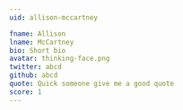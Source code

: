 ```yaml
---
uid: allison-mccartney

fname: Allison
lname: McCartney
bio: Short bio
avatar: thinking-face.png
twitter: abcd
github: abcd
quote: Quick someone give me a good quote
score: 1
---
```

